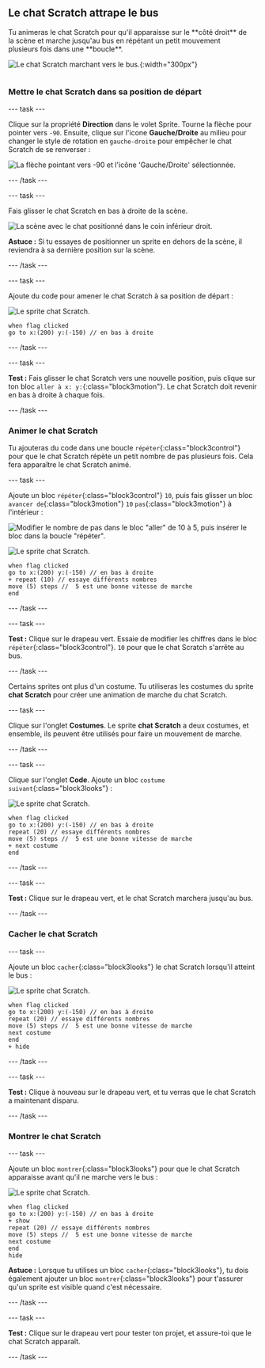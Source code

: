 ## Le chat Scratch attrape le bus

<div style="display: flex; flex-wrap: wrap">
<div style="flex-basis: 200px; flex-grow: 1; margin-right: 15px;">
Tu animeras le chat Scratch pour qu'il apparaisse sur le **côté droit** de la scène et marche jusqu'au bus en répétant un petit mouvement plusieurs fois dans une **boucle**. 
</div>
<div>

![Le chat Scratch marchant vers le bus.](images/cat-catches-bus.png){:width="300px"}

</div>
</div>

### Mettre le chat Scratch dans sa position de départ

--- task ---

Clique sur la propriété **Direction** dans le volet Sprite. Tourne la flèche pour pointer vers `-90`. Ensuite, clique sur l'icone **Gauche/Droite** au milieu pour changer le style de rotation en `gauche-droite` pour empêcher le chat Scratch de se renverser :

![La flèche pointant vers -90 et l'icône 'Gauche/Droite' sélectionnée.](images/sprite-pane-direction.png)

--- /task ---

--- task ---

Fais glisser le chat Scratch en bas à droite de la scène.

![La scène avec le chat positionné dans le coin inférieur droit.](images/bottom-right-cat.png)

**Astuce :** Si tu essayes de positionner un sprite en dehors de la scène, il reviendra à sa dernière position sur la scène.

--- /task ---

--- task ---

Ajoute du code pour amener le chat Scratch à sa position de départ :

![Le sprite chat Scratch.](images/scratch-cat-sprite.png)

```blocks3
when flag clicked
go to x:(200) y:(-150) // en bas à droite
```

--- /task ---

--- task ---

**Test :** Fais glisser le chat Scratch vers une nouvelle position, puis clique sur ton bloc `aller à x: y:`{:class="block3motion"}. Le chat Scratch doit revenir en bas à droite à chaque fois.

--- /task ---

### Animer le chat Scratch

Tu ajouteras du code dans une boucle `répéter`{:class="block3control"} pour que le chat Scratch répète un petit nombre de pas plusieurs fois. Cela fera apparaître le chat Scratch animé.

--- task ---

Ajoute un bloc `répéter`{:class="block3control"} `10`, puis fais glisser un bloc `avancer de`{:class="block3motion"} `10` `pas`{:class="block3motion"} à l'intérieur :

![Modifier le nombre de pas dans le bloc "aller" de 10 à 5, puis insérer le bloc dans la boucle "répéter".](images/block-into-loop.gif)

![Le sprite chat Scratch.](images/scratch-cat-sprite.png)

```blocks3
when flag clicked
go to x:(200) y:(-150) // en bas à droite
+ repeat (10) // essaye différents nombres
move (5) steps //  5 est une bonne vitesse de marche
end
```

--- /task ---

--- task ---

**Test :** Clique sur le drapeau vert. Essaie de modifier les chiffres dans le bloc `répéter`{:class="block3control"}. `10` pour que le chat Scratch s'arrête au bus.

--- /task ---

Certains sprites ont plus d'un costume. Tu utiliseras les costumes du sprite **chat Scratch** pour créer une animation de marche du chat Scratch.

--- task ---

Clique sur l'onglet **Costumes**. Le sprite **chat Scratch** a deux costumes, et ensemble, ils peuvent être utilisés pour faire un mouvement de marche.

--- /task ---

--- task ---

Clique sur l'onglet **Code**. Ajoute un bloc `costume suivant`{:class="block3looks"} :

![Le sprite chat Scratch.](images/scratch-cat-sprite.png)

```blocks3
when flag clicked
go to x:(200) y:(-150) // en bas à droite
repeat (20) // essaye différents nombres
move (5) steps //  5 est une bonne vitesse de marche
+ next costume 
end
```
--- /task ---

--- task ---

**Test :** Clique sur le drapeau vert, et le chat Scratch marchera jusqu'au bus.

--- /task ---

### Cacher le chat Scratch

--- task ---

Ajoute un bloc `cacher`{:class="block3looks"} le chat Scratch lorsqu'il atteint le bus :

![Le sprite chat Scratch.](images/scratch-cat-sprite.png)

```blocks3
when flag clicked
go to x:(200) y:(-150) // en bas à droite
repeat (20) // essaye différents nombres
move (5) steps //  5 est une bonne vitesse de marche
next costume 
end
+ hide
```

--- /task ---

--- task ---

**Test :** Clique à nouveau sur le drapeau vert, et tu verras que le chat Scratch a maintenant disparu.

--- /task ---

### Montrer le chat Scratch

--- task ---

Ajoute un bloc `montrer`{:class="block3looks"} pour que le chat Scratch apparaisse avant qu'il ne marche vers le bus :

![Le sprite chat Scratch.](images/scratch-cat-sprite.png)

```blocks3
when flag clicked
go to x:(200) y:(-150) // en bas à droite
+ show
repeat (20) // essaye différents nombres
move (5) steps //  5 est une bonne vitesse de marche
next costume 
end
hide
```

**Astuce :** Lorsque tu utilises un bloc `cacher`{:class="block3looks"}, tu dois également ajouter un bloc `montrer`{:class="block3looks"} pour t'assurer qu'un sprite est visible quand c'est nécessaire.

--- /task ---

--- task ---

**Test :** Clique sur le drapeau vert pour tester ton projet, et assure-toi que le chat Scratch apparaît.

--- /task ---

